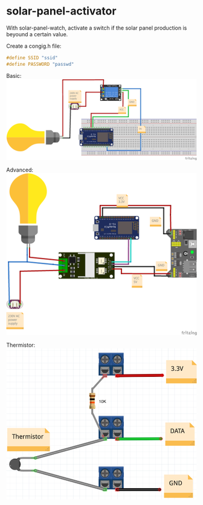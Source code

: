 # solar-panel-activator
With solar-panel-watch, activate a switch if the solar panel production is beyound a certain value. 


Create a congig.h file:
```c
#define SSID "ssid"
#define PASSWORD "passwd"
```

Basic:
![basic](basic.png)

Advanced:
![advanced](advanced.png)

Thermistor:
![thermistor](thermistor.png)